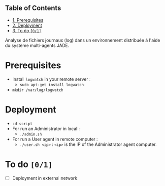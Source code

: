 <div id="table-of-contents">
<h2>Table of Contents</h2>
<div id="text-table-of-contents">
<ul>
<li><a href="#orgheadline1">1. Prerequisites</a></li>
<li><a href="#orgheadline2">2. Deployment</a></li>
<li><a href="#orgheadline3">3. To do <code>[0/1]</code></a></li>
</ul>
</div>
</div>

Analyse de fichiers journaux (log) dans un environnement distribuée à l'aide du système multi-agents JADE.

# Prerequisites<a id="orgheadline1"></a>

-   Install `logwatch` in your remote server :
    -   `sudo apt-get install logwatch`
-   `mkdir /var/log/logwatch`

# Deployment<a id="orgheadline2"></a>

-   `cd script`
-   For run an Administrator in local :
    -   `./admin.sh`
-   For run a User agent in remote computer :
    -   `./user.sh <ip>` : `<ip>` is the IP of the Administrator agent computer.

# To do <code>[0/1]</code><a id="orgheadline3"></a>

-   [ ] Deployment in external network
